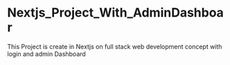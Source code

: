 # Nextjs_Project_With_AdminDashboar
This Project is create in Nextjs on full stack web development  concept with login  and admin Dashboard
